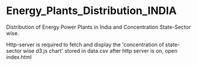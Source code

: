 # Energy_Plants_Distribution_INDIA
Distribution of Energy Power Plants in India and Concentration State-Sector wise.

Http-server is required to fetch and display the 'concentration of state-sector wise d3.js chart' stored in data.csv 
after http server is on, open index.html
